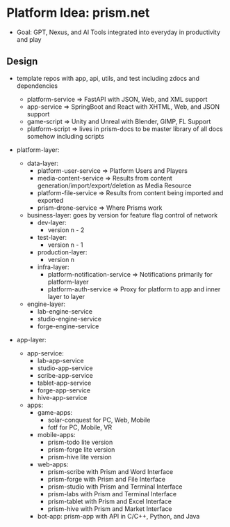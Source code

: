 # Platform Idea: prism.net

- Goal: GPT, Nexus, and AI Tools integrated into everyday in productivity and play

## Design

- template repos with app, api, utils, and test including zdocs and dependencies
  - platform-service => FastAPI with JSON, Web, and XML support
  - app-service => SpringBoot and React with XHTML, Web, and JSON support
  - game-script => Unity and Unreal with Blender, GIMP, FL Support
  - platform-script => lives in prism-docs to be master library of all docs somehow including scripts

- platform-layer:
  - data-layer:
    - platform-user-service => Platform Users and Players
    - media-content-service => Results from content generation/import/export/deletion as Media Resource
    - platform-file-service => Results from content being imported and exported 
    - prism-drone-service => Where Prisms work
  - business-layer: goes by version for feature flag control of network
    - dev-layer:
      - version n - 2
    - test-layer:
      - version n - 1
    - production-layer:
      - version n 
    - infra-layer:
      - platform-notification-service => Notifications primarily for platform-layer
      - platform-auth-service => Proxy for platform to app and inner layer to layer
  - engine-layer:
    - lab-engine-service
    - studio-engine-service
    - forge-engine-service
- app-layer:
  - app-service:
    - lab-app-service
    - studio-app-service
    - scribe-app-service
    - tablet-app-service
    - forge-app-service
    - hive-app-service
  - apps:
    - game-apps:
      - solar-conquest for PC, Web, Mobile
      - fotf for PC, Mobile, VR
    - mobile-apps:
      - prism-todo lite version
      - prism-forge lite version
      - prism-hive lite version
    - web-apps:
      - prism-scribe with Prism and Word Interface
      - prism-forge with Prism and File Interface
      - prism-studio with Prism and Terminal Interface
      - prism-labs with Prism and Terminal Interface
      - prism-tablet with Prism and Excel Interface
      - prism-hive with Prism and Market Interface
    - bot-app: prism-app with API in C/C++, Python, and Java



